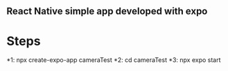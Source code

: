 ## React Native simple app developed with expo

# Steps

*1: npx create-expo-app cameraTest
*2: cd cameraTest
*3: npx expo start